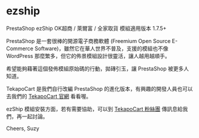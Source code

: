 # ezship
PrestaShop ezShip OK超商 / 萊爾富 / 全家取貨 模組適用版本 1.7.5+ 

PrestaShop 是一套很棒的開源電子商務軟體 (Freemium Open Source E-Commerce Software)，雖然它在華人世界不普及，支援的模組也不像 WordPress 那麼繁多，但它的佈景模組設計很靈活，讓人越用越順手。

希望能夠藉著這個發佈模組原始碼的行動，拋磚引玉，讓 PrestaShop 被更多人知道。

TekapoCart 是我們自行改編 PrestaShop 的進化版本，有興趣的開發人員也可以去我們的 [TekapoCart 官網](https://www.tekapo.io) 看看喔。

ezShip 模組安裝方面，若有需要協助，可以到 [TekapoCart 粉絲團](https://www.facebook.com/TekapoCart/) 傳訊息給我們，再一起討論。

Cheers,
Suzy
